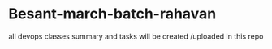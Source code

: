 # Besant-march-batch-rahavan
all devops classes summary and tasks will be created /uploaded in  this repo
